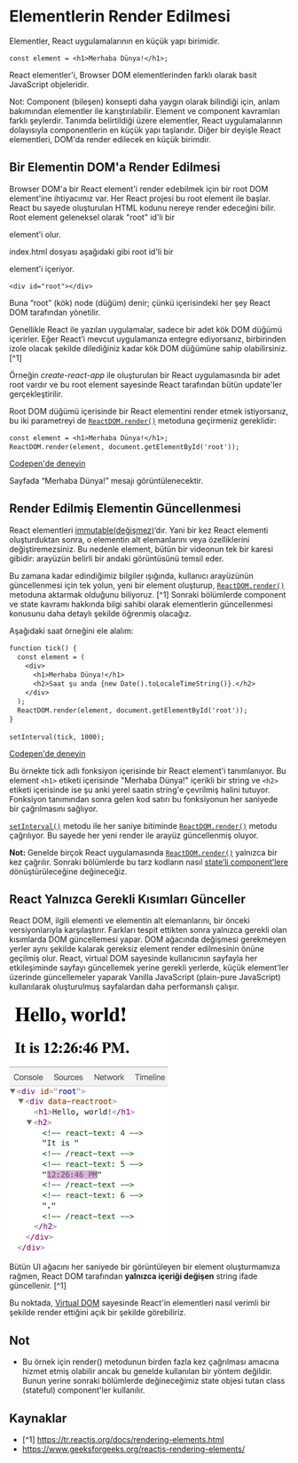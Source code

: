 # Elementlerin Render Edilmesi

Elementler, React uygulamalarının en küçük yapı birimidir. 

```react
const element = <h1>Merhaba Dünya!</h1>;
```

React elementler'i, Browser DOM elementlerinden farklı olarak basit JavaScript objeleridir.  

Not: Component (bileşen) konsepti daha yaygın olarak bilindiği için, anlam bakımından elementler ile karıştırılabilir. Element ve component kavramları farklı şeylerdir. Tanımda belirtildiği üzere elementler, React uygulamalarının dolayısıyla componentlerin en küçük yapı taşlarıdır. Diğer bir deyişle React elementleri, DOM'da render edilecek en küçük birimdir.



## Bir Elementin DOM'a Render Edilmesi

Browser DOM'a bir React element'i render edebilmek için bir root DOM element'ine ihtiyacımız var. Her React projesi  bu root element ile başlar. React bu sayede oluşturulan HTML kodunu nereye render edeceğini bilir. Root element geleneksel olarak "root" id'li bir <div> element'i olur. 

index.html dosyası aşağıdaki gibi root id'li bir <div> element'i içeriyor.

```react
<div id="root"></div>
```

Buna “root” (kök) node (düğüm) denir; çünkü içerisindeki her şey React DOM tarafından yönetilir.

Genellikle React ile yazılan uygulamalar, sadece bir adet kök DOM düğümü içerirler. Eğer React’i mevcut uygulamanıza entegre ediyorsanız, birbirinden izole olacak şekilde dilediğiniz kadar kök DOM düğümüne sahip olabilirsiniz. [^1]

Örneğin *create-react-app* ile oluşturulan bir React uygulamasında bir adet root vardır ve bu root element sayesinde React tarafından bütün update'ler gerçekleştirilir.

Root DOM düğümü içerisinde bir React elementini render etmek istiyorsanız, bu iki parametreyi de [`ReactDOM.render()`](https://tr.reactjs.org/docs/react-dom.html#render) metoduna geçirmeniz gereklidir:

```react
const element = <h1>Merhaba Dünya!</h1>;
ReactDOM.render(element, document.getElementById('root'));
```

[Codepen'de deneyin](https://codepen.io/Kodluyoruz/pen/vYXYKoL)

Sayfada “Merhaba Dünya!” mesajı görüntülenecektir.

## Render Edilmiş Elementin Güncellenmesi

React elementleri [immutable(değişmez)](https://en.wikipedia.org/wiki/Immutable_object)‘dır. Yani bir kez React elementi oluşturduktan sonra, o elementin alt elemanlarını veya özelliklerini değiştiremezsiniz. Bu nedenle element, bütün bir videonun tek bir karesi gibidir: arayüzün belirli bir andaki görüntüsünü temsil eder.

Bu zamana kadar edindiğimiz bilgiler ışığında, kullanıcı arayüzünün güncellenmesi için tek yolun, yeni bir element oluşturup, [`ReactDOM.render()`](https://tr.reactjs.org/docs/react-dom.html#render) metoduna aktarmak olduğunu biliyoruz. [^1] Sonraki bölümlerde component ve state kavramı hakkında bilgi sahibi olarak elementlerin güncellenmesi konusunu daha detaylı şekilde öğrenmiş olacağız. 

Aşağıdaki saat örneğini ele alalım:

```react
function tick() {
  const element = (
    <div>
      <h1>Merhaba Dünya!</h1>
      <h2>Saat şu anda {new Date().toLocaleTimeString()}.</h2>
    </div>
  );
  ReactDOM.render(element, document.getElementById('root'));
}

setInterval(tick, 1000);
```

[Codepen'de deneyin](https://codepen.io/Kodluyoruz/pen/oNzNLrN)

Bu örnekte tick adlı fonksiyon içerisinde bir React element'i tanımlanıyor. Bu element `<h1>` etiketi içerisinde "Merhaba Dünya!" içerikli bir string ve `<h2>` etiketi içerisinde ise şu anki yerel saatin string'e çevrilmiş halini tutuyor. Fonksiyon tanımından sonra gelen kod satırı bu fonksiyonun her saniyede bir çağrılmasını sağlıyor.

[`setInterval()`](https://developer.mozilla.org/en-US/docs/Web/API/WindowTimers/setInterval) metodu ile her saniye bitiminde [`ReactDOM.render()`](https://tr.reactjs.org/docs/react-dom.html#render) metodu çağrılıyor. Bu sayede her yeni render ile arayüz güncellenmiş oluyor.

**Not:** Genelde birçok React uygulamasında [`ReactDOM.render()`](https://tr.reactjs.org/docs/react-dom.html#render) yalnızca bir kez çağrılır. Sonraki bölümlerde bu tarz kodların nasıl [state’li component'lere](https://tr.reactjs.org/docs/state-and-lifecycle.html) dönüştürüleceğine değineceğiz.



## React Yalnızca Gerekli Kısımları Günceller

React DOM, ilgili elementi ve elementin alt elemanlarını, bir önceki versiyonlarıyla karşılaştırır. Farkları tespit ettikten sonra yalnızca gerekli olan kısımlarda DOM güncellemesi yapar. DOM ağacında değişmesi gerekmeyen yerler aynı şekilde kalarak gereksiz element render edilmesinin önüne geçilmiş olur. React, virtual DOM sayesinde kullanıcının sayfayla her etkileşiminde sayfayı güncellemek yerine gerekli yerlerde, küçük element'ler üzerinde güncellemeler yaparak Vanilla JavaScript (plain-pure JavaScript) kullanılarak oluşturulmuş sayfalardan daha performanslı çalışır. 

![react-dom-guncellemeleri](figures/react-dom-guncellemeleri.gif)

Bütün UI ağacını her saniyede bir görüntüleyen bir element oluşturmamıza rağmen, React DOM tarafından **yalnızca içeriği değişen** string ifade güncellenir. [^1]

Bu noktada, [Virtual DOM](https://tr.reactjs.org/docs/faq-internals.html) sayesinde React'in elementleri nasıl verimli bir şekilde render ettiğini açık bir şekilde görebiliriz.



## Not

- Bu örnek için render() metodunun birden fazla kez çağrılması amacına hizmet etmiş olabilir ancak bu genelde kullanılan bir yöntem değildir. Bunun yerine sonraki bölümlerde değineceğimiz state objesi tutan class (stateful) component'ler kullanılır.



## Kaynaklar

- [^1] https://tr.reactjs.org/docs/rendering-elements.html
- https://www.geeksforgeeks.org/reactjs-rendering-elements/